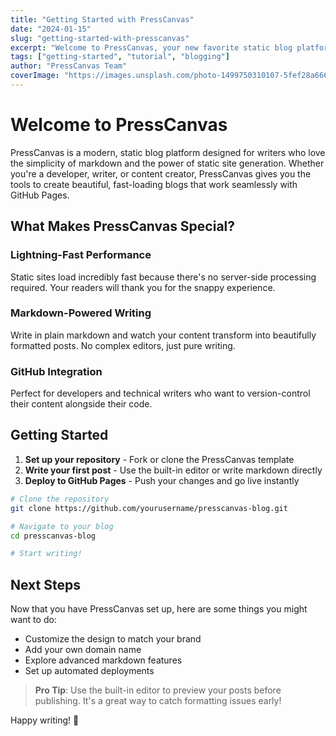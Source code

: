 ```yaml
---
title: "Getting Started with PressCanvas"
date: "2024-01-15"
slug: "getting-started-with-presscanvas"
excerpt: "Welcome to PressCanvas, your new favorite static blog platform. Learn how to create beautiful content with our markdown-based approach."
tags: ["getting-started", "tutorial", "blogging"]
author: "PressCanvas Team"
coverImage: "https://images.unsplash.com/photo-1499750310107-5fef28a66643?w=800"
---
```


# Welcome to PressCanvas

PressCanvas is a modern, static blog platform designed for writers who love the simplicity of markdown and the power of static site generation. Whether you're a developer, writer, or content creator, PressCanvas gives you the tools to create beautiful, fast-loading blogs that work seamlessly with GitHub Pages.

## What Makes PressCanvas Special?

### Lightning-Fast Performance
Static sites load incredibly fast because there's no server-side processing required. Your readers will thank you for the snappy experience.

### Markdown-Powered Writing
Write in plain markdown and watch your content transform into beautifully formatted posts. No complex editors, just pure writing.

### GitHub Integration
Perfect for developers and technical writers who want to version-control their content alongside their code.

## Getting Started

1. **Set up your repository** - Fork or clone the PressCanvas template
2. **Write your first post** - Use the built-in editor or write markdown directly
3. **Deploy to GitHub Pages** - Push your changes and go live instantly

```bash
# Clone the repository
git clone https://github.com/yourusername/presscanvas-blog.git

# Navigate to your blog
cd presscanvas-blog

# Start writing!
```

## Next Steps

Now that you have PressCanvas set up, here are some things you might want to do:

- Customize the design to match your brand
- Add your own domain name
- Explore advanced markdown features
- Set up automated deployments

> **Pro Tip**: Use the built-in editor to preview your posts before publishing. It's a great way to catch formatting issues early!

Happy writing! 🎉